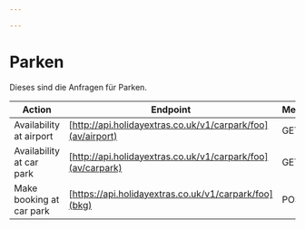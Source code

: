 ```yaml
---

---
```


# Parken

Dieses sind die Anfragen für Parken.


 | Action                   | Endpoint                                                                           | Method | 
 | ------                   | --------                                                                           | ------ | 
 | Availability at airport  | [http://api.holidayextras.co.uk/v1/carpark/foo](av/airport) | GET    | 
 | Availability at car park | [http://api.holidayextras.co.uk/v1/carpark/foo](av/carpark) | GET    | 
 | Make booking at car park | [https://api.holidayextras.co.uk/v1/carpark/foo](bkg)       | POST   | 

